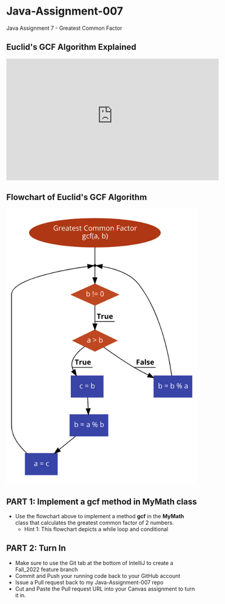 # Java-Assignment-007

Java Assignment 7 - Greatest Common Factor

## Euclid's GCF Algorithm Explained
<iframe width="560px" height="320px" allowfullscreen="true" allow="autoplay *" title="Euclid_GCF" src="https://redwoods.us-west-2.instructuremedia.com/embed/a9ac7a12-f15a-41e3-a1ec-fbe21bcc3ab6" frameborder="0"></iframe>

## Flowchart of Euclid's GCF Algorithm
![Flowchart for GCF method](images/GCF_Flowchart.png)

## PART 1: Implement a gcf method in MyMath class
* Use the flowchart above to implement a method **gcf** in the **MyMath** class that calculates the greatest common factor of 2 numbers.
    * Hint 1: This flowchart depicts a while loop and conditional

## PART 2: Turn In

* Make sure to use the Git tab at the bottom of IntelliJ to create a Fall_2022 feature branch
* Commit and Push your running code back to your GitHub account
* Issue a Pull request back to my Java-Assignment-007 repo
* Cut and Paste the Pull request URL into your Canvas assignment to turn it in.
